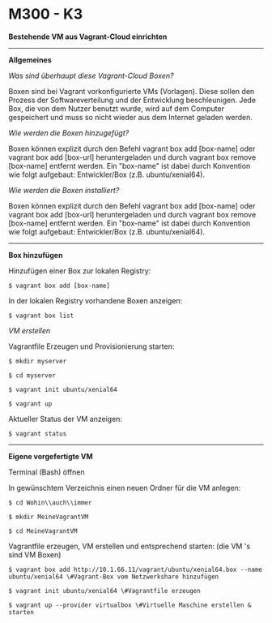 M300 - K3
============

**Bestehende VM aus Vagrant-Cloud einrichten**
***

**Allgemeines**

*Was sind überhaupt diese Vagrant-Cloud Boxen?*

Boxen sind bei Vagrant vorkonfigurierte VMs (Vorlagen). Diese sollen den Prozess
der Softwareverteilung und der Entwicklung beschleunigen. Jede Box, die von dem
Nutzer benutzt wurde, wird auf dem Computer gespeichert und muss so nicht wieder
aus dem Internet geladen werden.

*Wie werden die Boxen hinzugefügt?*

Boxen können explizit durch den Befehl vagrant box add [box-name] oder vagrant
box add [box-url] heruntergeladen und durch vagrant box remove [box-name]
entfernt werden. Ein "box-name" ist dabei durch Konvention wie folgt aufgebaut:
Entwickler/Box (z.B. ubuntu/xenial64).

*Wie werden die Boxen installiert?*

Boxen können explizit durch den Befehl vagrant box add [box-name] oder vagrant
box add [box-url] heruntergeladen und durch vagrant box remove [box-name]
entfernt werden. Ein "box-name" ist dabei durch Konvention wie folgt aufgebaut:
Entwickler/Box (z.B. ubuntu/xenial64).

***

**Box hinzufügen**

Hinzufügen einer Box zur lokalen Registry:

    $ vagrant box add [box-name]

In der lokalen Registry vorhandene Boxen anzeigen:

    $ vagrant box list

*VM erstellen*

Vagrantfile Erzeugen und Provisionierung starten:

    $ mkdir myserver   

    $ cd myserver

    $ vagrant init ubuntu/xenial64

    $ vagrant up

Aktueller Status der VM anzeigen:

    $ vagrant status

***

**Eigene vorgefertigte VM**

Terminal (Bash) öffnen

In gewünschtem Verzeichnis einen neuen Ordner für die VM anlegen:

    $ cd Wohin\\auch\\immer

    $ mkdir MeineVagrantVM

    $ cd MeineVagrantVM

Vagrantfile erzeugen, VM erstellen und entsprechend starten: (die VM 's sind VM Boxen)

    $ vagrant box add http://10.1.66.11/vagrant/ubuntu/xenial64.box --name
    ubuntu/xenial64 \#Vagrant-Box vom Netzwerkshare hinzufügen

    $ vagrant init ubuntu/xenial64 \#Vagrantfile erzeugen

    $ vagrant up --provider virtualbox \#Virtuelle Maschine erstellen & starten
